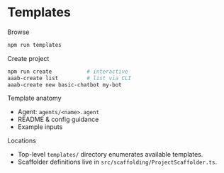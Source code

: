 Templates
=========

Browse
```bash
npm run templates
```

Create project
```bash
npm run create           # interactive
aaab-create list         # list via CLI
aaab-create new basic-chatbot my-bot
```

Template anatomy
- Agent: `agents/<name>.agent`
- README & config guidance
- Example inputs

Locations
- Top-level `templates/` directory enumerates available templates.
- Scaffolder definitions live in `src/scaffolding/ProjectScaffolder.ts`.

